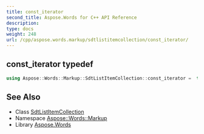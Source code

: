 ```yaml
---
title: const_iterator
second_title: Aspose.Words for C++ API Reference
description: 
type: docs
weight: 248
url: /cpp/aspose.words.markup/sdtlistitemcollection/const_iterator/
---
```

## const_iterator typedef




```cpp
using Aspose::Words::Markup::SdtListItemCollection::const_iterator =  typename iterator_holder_type::const_iterator
```

## See Also

* Class [SdtListItemCollection](../)
* Namespace [Aspose::Words::Markup](../../)
* Library [Aspose.Words](../../../)
